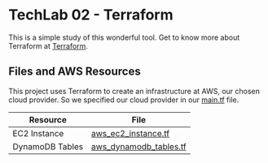 # TechLab 02 - Terraform

This is a simple study of this wonderful tool. Get to know more about Terraform at [Terraform](https://www.terraform.io/).

## Files and AWS Resources

This project uses Terraform to create an infrastructure at AWS, our chosen cloud provider. So we specified our cloud provider in our [main.tf](main.tf) file.

| Resource | File |
| ------ | ------ |
| EC2 Instance | [aws_ec2_instance.tf](aws_ec2_instance.tf) | 
| DynamoDB Tables | [aws_dynamodb_tables.tf](aws_dynamodb_tables.tf) |

